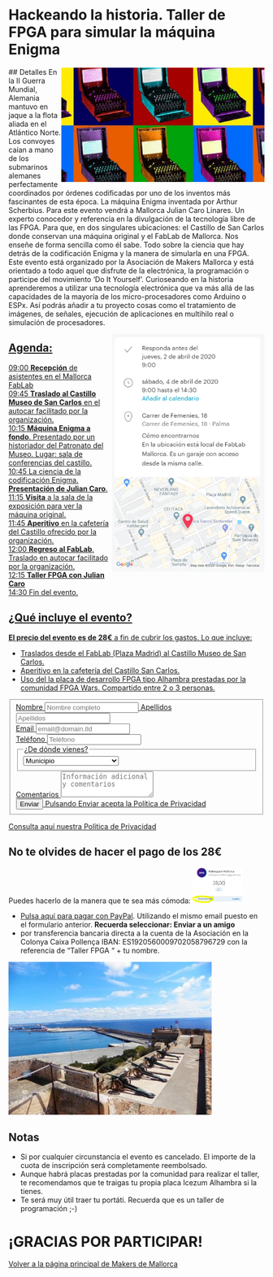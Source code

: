 # Hackeando la historia. Taller de FPGA para simular la máquina Enigma
<img src="https://raw.githubusercontent.com/Makespace-Mallorca/taller_FPGA/master/highres_489017954.jpeg" width="400" align="right" />
## Detalles
En la II Guerra Mundial, Alemania mantuvo en jaque a la flota aliada en el Atlántico Norte. Los convoyes caían a mano de los submarinos alemanes perfectamente coordinados por órdenes codificadas por uno de los inventos más fascinantes de esta época. La máquina Enigma inventada por Arthur Scherbius.
Para este evento vendrá a Mallorca Julian Caro Linares. Un experto conocedor y referencia en la divulgación de la tecnología libre de las FPGA. Para que, en dos singulares ubicaciones: el Castillo de San Carlos donde conservan una máquina original y el FabLab de Mallorca. Nos enseñe de forma sencilla como él sabe. Todo sobre la ciencia que hay detrás de la codificación Enigma y la manera de simularla en una FPGA.
Este evento está organizado por la Asociación de Makers Mallorca y está orientado a todo aquel que disfrute de la electrónica, la programación o participe del movimiento ‘Do It Yourself’.
Curioseando en la historia aprenderemos a utilizar una tecnología electrónica que va más allá de las capacidades de la mayoría de los micro-procesadores como Arduino o ESPx. Así podrás añadir a tu proyecto cosas como el tratamiento de imágenes, de señales, ejecución de aplicaciones en multihilo real o simulación de procesadores.

<a href="https://www.google.com/maps/search/?api=1&query=39.576805%2C2.639457"><img src="https://raw.githubusercontent.com/Makespace-Mallorca/taller_FPGA/master/TallerFPGA_Coordenadas.PNG" width="300" align="right" />
## Agenda:
09:00 **Recepción** de asistentes en el Mallorca FabLab
<br>
09:45 **Traslado al Castillo Museo de San Carlos** en el autocar facilitado por la organización.
<br>
10:15 **Máquina Enigma a fondo**. Presentado por un historiador del Patronato del Museo. Lugar: sala de conferencias del castillo.
<br>
10:45 La ciencia de la codificación Enigma. **Presentación de Julian Caro**.
<br>
11:15 **Visita** a la sala de la exposición para ver la máquina original.
<br>
11:45 **Aperitivo** en la cafetería del Castillo ofrecido por la organización.
<br>
12:00 **Regreso al FabLab**. Traslado en autocar facilitado por la organización.
<br>
12:15 **Taller FPGA con Julian Caro**
<br>
14:30 Fin del evento.

## ¿Qué incluye el evento?
**El precio del evento es de 28€** a fin de cubrir los gastos. Lo que incluye:
* Traslados desde el FabLab (Plaza Madrid) al Castillo Museo de San Carlos.
* Aperitivo en la cafetería del Castillo San Carlos.
* Uso del la placa de desarrollo FPGA tipo Alhambra prestadas por la comunidad FPGA Wars. Compartido entre 2 o 3 personas.

<form id="fs-frm" name="Registro del taller de FPGA" accept-charset="utf-8" action="https://formspree.io/xknbgdpe" method="POST">
  <fieldset id="fs-frm-inputs">
    <label for="forull-name">Nombre</label>
    <input type="text" name="nombre" id="nombre" placeholder="Nombre completo" required="">
    <label for="forull-surname">Apellidos</label>
    <input type="text" name="apellidos" id="nombre" placeholder="Apellidos" required="">
    <br>
    <label for="email-address">Email</label>
    <input type="email" name="email" id="email" placeholder="email@domain.tld" required="">       
    <br>
    <label for="telefono">Teléfono</label>
    <input type="telefono" name="telefono" id="telefono" placeholder="Teléfono">       
    <br>
    <fieldset class="direccion">
      <legend>¿De dónde vienes?</legend>
      <select name="Municipio" required="">       
       <option value="Select" selected=" disabled=">Municipio</option>
       <option value="Alaior">Alaior</option>
       <option value="Alaró">Alaró</option>
       <option value="Alcúdia">Alcúdia</option>
       <option value="Algaida">Algaida</option>
       <option value="Andratx">Andratx</option>
       <option value="Ariany">Ariany</option>
       <option value="Artà">Artà</option>
       <option value="Banyalbufar">Banyalbufar</option>
       <option value="Binissalem">Binissalem</option>
       <option value="Búger">Búger</option>
       <option value="Bunyola">Bunyola</option>
       <option value="Calvià">Calvià</option>
       <option value="Campanet">Campanet</option>
       <option value="Campos">Campos</option>
       <option value="Capdepera">Capdepera</option>
       <option value="Ciutadella de Menorca">Ciutadella de Menorca</option>
       <option value="Consell">Consell</option>
       <option value="Costitx">Costitx</option>
       <option value="Deià">Deià</option>
       <option value="Eivissa">Eivissa</option>
       <option value="Es Castell">Es Castell</option>
       <option value="Es Mercadal">Es Mercadal</option>
       <option value="Es Migjorn Gran">Es Migjorn Gran</option>
       <option value="Escorca">Escorca</option>
       <option value="Esporles">Esporles</option>
       <option value="Estellencs">Estellencs</option>
       <option value="Felanitx">Felanitx</option>
       <option value="Ferreries">Ferreries</option>
       <option value="Formentera">Formentera</option>
       <option value="Fornalutx">Fornalutx</option>
       <option value="Inca">Inca</option>
       <option value="Lloret de Vistalegre">Lloret de Vistalegre</option>
       <option value="Lloseta">Lloseta</option>
       <option value="Llubí">Llubí</option>
       <option value="Llucmajor">Llucmajor</option>
       <option value="Manacor">Manacor</option>
       <option value="Mancor de la Vall">Mancor de la Vall</option>
       <option value="Maó">Maó</option>
       <option value="Maria de la Salut">Maria de la Salut</option>
       <option value="Marratxí">Marratxí</option>
       <option value="Montuïri">Montuïri</option>
       <option value="Muro">Muro</option>
       <option value="Palma">Palma de Mallorca</option>
       <option value="Petra">Petra</option>
       <option value="Pollença">Pollença</option>
       <option value="Porreres">Porreres</option>
       <option value="Puigpunyent">Puigpunyent</option>
       <option value="Sa Pobla">Sa Pobla</option>
       <option value="Sant Antoni de Portmany">Sant Antoni de Portmany</option>
       <option value="Sant Joan">Sant Joan</option>
       <option value="Sant Joan de Labritja">Sant Joan de Labritja</option>
       <option value="Sant Josep de sa Talaia">Sant Josep de sa Talaia</option>
       <option value="Sant Llorenç des Cardassar">Sant Llorenç des Cardassar</option>
       <option value="Sant Lluís">Sant Lluís</option>
       <option value="Santa Eugènia">Santa Eugènia</option>
       <option value="Santa Eulària des Riu">Santa Eulària des Riu</option>
       <option value="Santa Margalida">Santa Margalida</option>
       <option value="Santa María del Camí">Santa María del Camí</option>
       <option value="Santanyí">Santanyí</option>
       <option value="Selva">Selva</option>
       <option value="Sencelles">Sencelles</option>
       <option value="Ses Salines">Ses Salines</option>
       <option value="Sineu">Sineu</option>
       <option value="Sóller">Sóller</option>
       <option value="Son Servera">Son Servera</option>
       <option value="Valldemossa">Valldemossa</option>
       <option value="Vilafranca de Bonany">Vilafranca de Bonany</option>
      </select>
    </fieldset>
    <label for="note">Comentarios</label>
    <textarea rows="3" name="comentarios" id="comentarios" placeholder="Información adicional y comentarios"></textarea>
    <input type="hidden" name="_subject" id="email-subject" value="Registration Form Submission">
    <br>
    <input type="submit" value="Enviar">
    <label for="submit">Pulsando Enviar acepta la Política de Privacidad</label>
  </fieldset>
</form>

[Consulta aquí nuestra Política de Privacidad](./politica-de-privacidad-y-cookies.html)

## No te olvides de hacer el pago de los 28€
Puedes hacerlo de la manera que te sea más cómoda:
<img src="./images/CapturePayPal.PNG" width="100" aling = "right"/>
* [Pulsa aquí para pagar con PayPal](https://www.paypal.com/myaccount/transfer/homepage?from=SUM-QuickLink). Utilizando el mismo email puesto en el formulario anterior. **Recuerda seleccionar: Enviar a un amigo**
* por transferencia bancaria directa a la cuenta de la Asociación en la Colonya Caixa Pollença IBAN: ES1920560009702058796729 con la referencia de “Taller FPGA “ + tu nombre.

<img src="https://raw.githubusercontent.com/Makespace-Mallorca/taller_FPGA/master/highres_489017877.jpeg" width="400" />

## Notas
* Si por cualquier circunstancia el evento es cancelado. El importe de la cuota de inscripción será completamente reembolsado.
* Aunque habrá placas prestadas por la comunidad para realizar el taller, te recomendamos que te traigas tu propia placa Icezum Alhambra si la tienes.
* Te será muy útil traer tu portáti. Recuerda que es un taller de programación ;-)

# ¡GRACIAS POR PARTICIPAR!

[Volver a la página principal de Makers de Mallorca](http://makespacemallorca.org)
